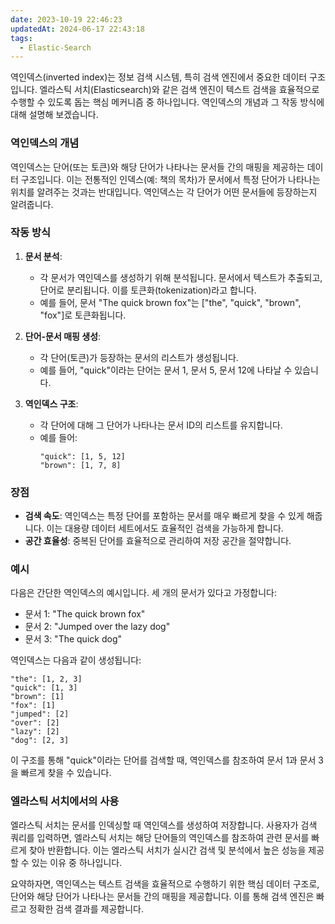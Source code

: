 ```yaml
---
date: 2023-10-19 22:46:23
updatedAt: 2024-06-17 22:43:18
tags:
  - Elastic-Search
---
```

역인덱스(inverted index)는 정보 검색 시스템, 특히 검색 엔진에서 중요한 데이터 구조입니다. 엘라스틱 서치(Elasticsearch)와 같은 검색 엔진이 텍스트 검색을 효율적으로 수행할 수 있도록 돕는 핵심 메커니즘 중 하나입니다. 역인덱스의 개념과 그 작동 방식에 대해 설명해 보겠습니다.

### 역인덱스의 개념
역인덱스는 단어(또는 토큰)와 해당 단어가 나타나는 문서들 간의 매핑을 제공하는 데이터 구조입니다. 이는 전통적인 인덱스(예: 책의 목차)가 문서에서 특정 단어가 나타나는 위치를 알려주는 것과는 반대입니다. 역인덱스는 각 단어가 어떤 문서들에 등장하는지 알려줍니다.

### 작동 방식

1. **문서 분석**:
   - 각 문서가 역인덱스를 생성하기 위해 분석됩니다. 문서에서 텍스트가 추출되고, 단어로 분리됩니다. 이를 토큰화(tokenization)라고 합니다.
   - 예를 들어, 문서 "The quick brown fox"는 ["the", "quick", "brown", "fox"]로 토큰화됩니다.

2. **단어-문서 매핑 생성**:
   - 각 단어(토큰)가 등장하는 문서의 리스트가 생성됩니다.
   - 예를 들어, "quick"이라는 단어는 문서 1, 문서 5, 문서 12에 나타날 수 있습니다.

3. **역인덱스 구조**:
   - 각 단어에 대해 그 단어가 나타나는 문서 ID의 리스트를 유지합니다.
   - 예를 들어:
     ```
     "quick": [1, 5, 12]
     "brown": [1, 7, 8]
     ```

### 장점

- **검색 속도**: 역인덱스는 특정 단어를 포함하는 문서를 매우 빠르게 찾을 수 있게 해줍니다. 이는 대용량 데이터 세트에서도 효율적인 검색을 가능하게 합니다.
- **공간 효율성**: 중복된 단어를 효율적으로 관리하여 저장 공간을 절약합니다.

### 예시

다음은 간단한 역인덱스의 예시입니다. 세 개의 문서가 있다고 가정합니다:

- 문서 1: "The quick brown fox"
- 문서 2: "Jumped over the lazy dog"
- 문서 3: "The quick dog"

역인덱스는 다음과 같이 생성됩니다:

```
"the": [1, 2, 3]
"quick": [1, 3]
"brown": [1]
"fox": [1]
"jumped": [2]
"over": [2]
"lazy": [2]
"dog": [2, 3]
```

이 구조를 통해 "quick"이라는 단어를 검색할 때, 역인덱스를 참조하여 문서 1과 문서 3을 빠르게 찾을 수 있습니다.

### 엘라스틱 서치에서의 사용

엘라스틱 서치는 문서를 인덱싱할 때 역인덱스를 생성하여 저장합니다. 사용자가 검색 쿼리를 입력하면, 엘라스틱 서치는 해당 단어들의 역인덱스를 참조하여 관련 문서를 빠르게 찾아 반환합니다. 이는 엘라스틱 서치가 실시간 검색 및 분석에서 높은 성능을 제공할 수 있는 이유 중 하나입니다.

요약하자면, 역인덱스는 텍스트 검색을 효율적으로 수행하기 위한 핵심 데이터 구조로, 단어와 해당 단어가 나타나는 문서들 간의 매핑을 제공합니다. 이를 통해 검색 엔진은 빠르고 정확한 검색 결과를 제공합니다.
